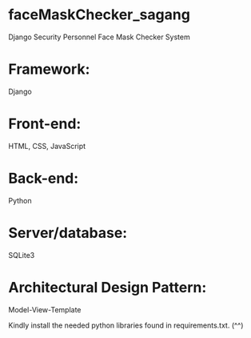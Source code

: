# faceMaskChecker_sagang
Django Security Personnel Face Mask Checker System

# Framework: 
  Django 
# Front-end: 
  HTML, CSS, JavaScript 
# Back-end: 
  Python 
# Server/database: 
  SQLite3
# Architectural Design Pattern: 
  Model-View-Template

Kindly install the needed python libraries found in requirements.txt. (^^)

